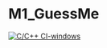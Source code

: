 # M1_GuessMe
[![C/C++ CI-windows](https://github.com/phanikrishna819/M1_GuessMe/actions/workflows/c-cpp.yml/badge.svg)](https://github.com/phanikrishna819/M1_GuessMe/actions/workflows/c-cpp.yml)
